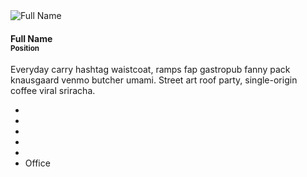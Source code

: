 <!-- Template -->
<div class="member member-default hidden">
    <img src="http://dummyimage.com/500x500/666/fff.png&text=Name" alt="Full Name">
    <h4>Full Name<br/>
        <small>Position</small>
    </h4>
    <p>
        Everyday carry hashtag waistcoat, ramps fap gastropub fanny pack knausgaard venmo butcher umami. Street art roof party, single-origin coffee viral sriracha.
    </p>
    <ul>
        <li><a href="http://www.name.me" data-toggle="tooltip" title="Website"><i class="fa fa-globe"></i></a></li>
        <li><a href="https://twitter.com/name" data-toggle="tooltip" title="Twitter"><i class="fa fa-twitter"></i></a></li>
        <li><a href="http://ca.linkedin.com/pub/name" data-toggle="tooltip" title="LinkedIn"><i class="fa fa-linkedin"></i></a></li>
        <li><a href="http://github.com/name" data-toggle="tooltip" title="GitHub"><i class="fa fa-github"></i></a></li>
        <li><a href="mailto:name@uvic.ca" data-toggle="tooltip" title="Email"><i class="fa fa-envelope"></i></a></li>
        <li><span class="label label-default" data-toggle="tooltip" title="Office">Office</span></li>
    </ul>
</div>
<!-- /Template -->